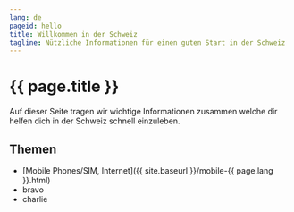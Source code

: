 ```yaml
---
lang: de
pageid: hello
title: Willkommen in der Schweiz
tagline: Nützliche Informationen für einen guten Start in der Schweiz
---
```

# {{ page.title }}

Auf dieser Seite tragen wir wichtige Informationen zusammen welche dir helfen dich in der Schweiz schnell einzuleben.

## Themen
- [Mobile Phones/SIM, Internet]({{ site.baseurl }}/mobile-{{ page.lang }}.html)
- bravo
- charlie

